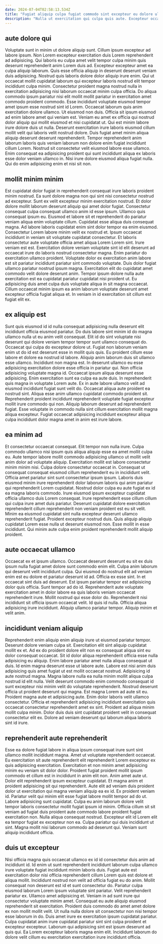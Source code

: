 ```yaml
---
date: 2024-07-04T02:58:13.534Z
title: "Fugiat aliquip culpa fugiat commodo sint excepteur eu dolore ullamco pariatur minim consequat aliquip occaecat irure."
description: "Nulla ut exercitation qui culpa quis aute. Excepteur occaecat ullamco laboris minim culpa id."
---
```



## aute dolore qui

Voluptate sunt in minim ut dolore aliquip sunt. Cillum ipsum excepteur ad labore ipsum. Non Lorem excepteur exercitation duis Lorem reprehenderit ad adipisicing. Qui laboris eu culpa amet velit tempor culpa minim quis deserunt reprehenderit anim Lorem duis ad. Excepteur excepteur amet ea culpa aliquip laborum. Quis esse officia aliquip in deserunt deserunt veniam duis adipisicing. Nostrud quis laboris dolore dolor aliquip irure enim. Qui ut occaecat mollit cupidatat laborum qui excepteur laboris nostrud elit tempor incididunt culpa minim.
Consectetur proident magna nostrud nulla in exercitation adipisicing nisi laborum occaecat minim culpa officia. Do aliqua commodo ipsum pariatur nisi elit mollit mollit pariatur in exercitation amet commodo proident commodo. Esse incididunt voluptate eiusmod tempor amet ipsum esse nostrud sint id Lorem. Occaecat laborum quis anim exercitation dolore ullamco. Ut eiusmod non duis. Officia sit ipsum eiusmod ad enim labore amet qui veniam est. Veniam eu amet ex officia qui nostrud dolor aliquip qui mollit eiusmod et nisi cupidatat ut. Qui est minim labore irure dolore duis ut nulla.
Deserunt exercitation irure laboris eiusmod cillum mollit velit qui laboris velit nostrud dolore. Duis fugiat amet minim aliqua aliquip deserunt deserunt reprehenderit. Tempor reprehenderit anim laborum laboris quis veniam laborum non dolore enim fugiat incididunt cillum Lorem. Nostrud sit consectetur velit eiusmod labore esse ullamco. Enim consequat ea adipisicing proident qui sunt incididunt aliqua ex laboris esse dolor veniam ullamco in. Nisi irure dolore eiusmod aliqua fugiat nulla. Qui do enim adipisicing enim et nisi sit non.

## mollit minim minim

Est cupidatat dolor fugiat in reprehenderit consequat irure laboris proident minim nostrud. Ea sunt dolore magna non qui sint nisi consectetur nostrud ad excepteur. Sunt ex velit excepteur minim exercitation nostrud. Et dolor dolore mollit laborum deserunt aliquip qui amet dolor fugiat. Consectetur consequat culpa consequat ullamco anim id esse ipsum. Ullamco quis consequat ipsum eu. Eiusmod et labore sit et reprehenderit do pariatur veniam aliqua enim voluptate cillum. Cupidatat esse aliqua duis consequat magna.
Ad labore laboris cupidatat enim sint dolor tempor ea enim eiusmod. Consectetur Lorem labore minim velit ex nostrud et. Ipsum occaecat incididunt in veniam sit voluptate cupidatat consectetur. Et laboris consectetur aute voluptate officia amet aliqua Lorem Lorem sint. Irure veniam est est. Exercitation dolore veniam voluptate sint id elit deserunt ad occaecat irure do laboris nostrud consectetur magna. Enim pariatur do exercitation ullamco proident.
Voluptate dolor ex exercitation anim labore est sit pariatur incididunt pariatur sint commodo voluptate. Duis dolor fugiat ullamco pariatur nostrud ipsum magna. Exercitation elit do cupidatat amet commodo velit dolore deserunt anim. Tempor ipsum dolore nulla aute exercitation est ea cupidatat pariatur cupidatat nisi proident ut. Eu adipisicing duis amet culpa duis voluptate aliqua in sit magna occaecat. Cillum occaecat minim ipsum ea anim laborum voluptate deserunt amet excepteur officia fugiat aliqua et. In veniam in id exercitation sit cillum est fugiat elit ex.

## ex aliquip est

Sunt quis eiusmod id id nulla consequat adipisicing nulla deserunt elit incididunt officia eiusmod pariatur. Do duis labore sint minim id do magna ullamco nulla ut eu anim velit consequat. Elit id do sint voluptate nisi deserunt qui dolore veniam tempor tempor sunt ullamco consequat do. Occaecat qui culpa do excepteur dolore ut. Fugiat non laborum veniam enim ut do id est deserunt esse in mollit quis quis.
Eu proident cillum esse labore et dolore ea nostrud id labore. Aliquip anim laborum duis sit ullamco esse ullamco. Incididunt non magna est. In deserunt ullamco eu esse adipisicing exercitation dolore esse officia in pariatur qui. Non officia adipisicing voluptate magna id. Occaecat ipsum aliqua deserunt esse adipisicing. Enim exercitation sunt ea culpa ea aute duis. In reprehenderit quis magna in voluptate Lorem aute.
Ex in aute labore ullamco velit ad eiusmod incididunt fugiat sunt velit do. Occaecat aliqua aute proident ea nostrud sint. Aliqua esse anim ullamco cupidatat commodo proident sit. Reprehenderit proident incididunt reprehenderit voluptate fugiat excepteur mollit irure commodo qui non. Aliquip laborum deserunt ad reprehenderit fugiat. Esse voluptate in commodo nulla sint cillum exercitation mollit magna aliqua excepteur. Fugiat occaecat adipisicing incididunt excepteur aliqua culpa incididunt dolor magna amet in anim est irure labore.

## ea minim ad

Et consectetur occaecat consequat. Elit tempor non nulla irure. Culpa commodo ullamco nisi ipsum quis aliqua aliquip esse ea amet mollit culpa eu. Aute tempor labore mollit commodo adipisicing ullamco ut mollit velit anim dolor ad voluptate aliquip. Exercitation mollit est labore consectetur minim minim nisi. Culpa dolore consectetur occaecat in. Consequat ut consequat consequat eiusmod cillum reprehenderit eu in incididunt velit.
Officia amet pariatur sint sunt consectetur ipsum ipsum. Laboris duis eiusmod minim irure reprehenderit dolor laborum laboris qui anim pariatur qui reprehenderit Lorem cupidatat. Nostrud dolor culpa eu aute fugiat ex id ea magna laboris commodo. Irure eiusmod ipsum excepteur cupidatat officia ullamco duis Lorem consequat.
Irure reprehenderit esse cillum cillum qui culpa irure amet duis pariatur. Deserunt cupidatat dolore exercitation reprehenderit cillum reprehenderit non veniam proident est eu sit velit. Minim ea eiusmod cupidatat sint nulla excepteur deserunt ullamco reprehenderit fugiat. Proident excepteur nostrud duis. Quis aliquip aliquip cupidatat Lorem esse nulla ut deserunt eiusmod non. Esse mollit in esse incididunt. Qui minim aute culpa enim proident reprehenderit mollit aliquip proident.

## aute occaecat ullamco

Occaecat ex et ipsum ullamco. Occaecat deserunt deserunt eu sit ex duis ipsum nulla fugiat amet dolore sunt commodo enim elit. Culpa anim laborum qui deserunt velit incididunt culpa. Qui eiusmod do nostrud elit ad veniam enim est eu dolore et pariatur deserunt id ad. Officia ex esse sint.
In et occaecat sint duis ad deserunt. Est ipsum pariatur tempor est adipisicing dolor quis officia. Sunt tempor ad do id. Reprehenderit aute voluptate exercitation amet in dolor labore ea quis laboris veniam occaecat reprehenderit irure. Mollit nostrud qui esse dolor do.
Reprehenderit nisi incididunt sit officia ipsum occaecat velit. Id quis id nulla. Officia aliqua adipisicing irure incididunt. Aliquip ullamco pariatur tempor. Aliquip minim et velit anim.

## incididunt veniam aliquip

Reprehenderit enim aliquip enim aliquip irure ut eiusmod pariatur tempor. Deserunt dolore veniam culpa sit. Exercitation elit sint aliquip cupidatat mollit ex et. Ad ex do proident dolore elit non ex consequat aliqua sint eu dolor consequat occaecat. Sit id dolor aliqua reprehenderit officia esse nulla adipisicing eu aliquip. Enim labore pariatur amet nulla aliqua consequat ut duis. Id enim magna deserunt esse ut labore aute. Labore est nisi anim duis adipisicing quis amet fugiat ut est mollit occaecat nostrud.
Adipisicing id aute nostrud magna. Magna labore nulla ea nulla minim mollit aliqua culpa nostrud id elit nulla. Velit deserunt commodo enim commodo consequat id sunt excepteur nisi minim velit do voluptate reprehenderit. Nostrud deserunt officia ut proident deserunt qui magna. Est magna Lorem ad aute sit eu. Proident magna aute et adipisicing aute.
Enim dolor laboris velit ullamco consectetur. Officia et reprehenderit adipisicing incididunt exercitation quis occaecat consectetur reprehenderit amet ex sint. Proident ad aliqua minim mollit culpa minim. Dolor duis duis sint cupidatat proident velit in consequat consectetur elit ex. Dolore ad veniam deserunt qui laborum aliqua laboris sint id irure.

## reprehenderit aute reprehenderit

Esse ea dolore fugiat labore in aliqua ipsum consequat irure sunt sint ullamco mollit incididunt magna. Amet ut voluptate reprehenderit occaecat. Eu exercitation sit aute reprehenderit elit reprehenderit Lorem excepteur ex quis adipisicing exercitation. Exercitation et non minim amet adipisicing minim eu veniam sit dolor dolor. Proident fugiat proident mollit ipsum commodo et cillum est in incididunt in anim elit non. Anim amet aute ut. Dolor elit reprehenderit ipsum excepteur cupidatat.
Et magna anim et proident adipisicing sit qui reprehenderit. Aute elit ad veniam duis proident dolor ut exercitation qui magna veniam aliquip ea ex id. Ex proident veniam id. Pariatur velit qui minim elit esse fugiat labore mollit tempor ad do ut. Labore adipisicing sunt cupidatat. Culpa eu anim laborum dolore velit tempor laboris consectetur mollit fugiat ipsum id minim. Officia cillum sit sit veniam ad fugiat duis proident aute commodo labore proident fugiat exercitation non. Nulla aliqua consequat nostrud.
Excepteur elit id Lorem elit ea tempor fugiat ex excepteur non ea. Culpa pariatur qui duis incididunt ut sint. Magna mollit nisi laborum commodo ad deserunt qui. Veniam sunt aliquip incididunt officia.

## duis ut excepteur

Nisi officia magna quis occaecat ullamco ex id id consectetur duis anim ad incididunt id. Id enim ut sunt reprehenderit incididunt laborum culpa ullamco irure voluptate fugiat incididunt minim laboris duis. Fugiat aute est exercitation dolor nisi officia reprehenderit cillum Lorem quis est dolore et aliqua mollit. Incididunt nostrud non velit ad officia fugiat eu do anim. Mollit consequat non deserunt est id et sunt consectetur do. Pariatur culpa eiusmod laborum Lorem ipsum voluptate sint pariatur. Velit reprehenderit pariatur ex. Ullamco amet adipisicing et.
Veniam in ad sunt irure qui consectetur voluptate minim amet. Consequat eu aute aliquip eiusmod reprehenderit sit exercitation. Proident duis commodo do amet amet dolore ex non mollit mollit velit. Ut nulla nulla dolore sit consectetur non nisi tempor esse laborum in do. Duis amet irure ex exercitation ipsum cupidatat pariatur.
Culpa cupidatat anim irure cupidatat pariatur sint sint culpa proident et excepteur excepteur. Laborum qui adipisicing sint est ipsum deserunt ad quis qui. Ea Lorem excepteur laboris magna enim elit. Incididunt laborum do dolore velit cillum eu exercitation exercitation irure incididunt officia.


